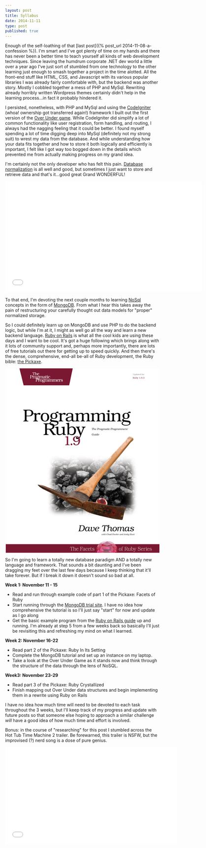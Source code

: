 ```yaml
---
layout: post
title: Syllabus
date: 2014-11-11
type: post
published: true
---
```


Enough of the self-loathing of that [last post]({% post_url 2014-11-08-a-confession %}). I'm smart and I've got plenty of time on my hands and there has never been a better time to teach yourself all kinds of web development techniques. Since leaving the humdrum corporate .NET dev world a little over a year ago I've just sort of stumbled from one technology to the other learning just enough to smash together a project in the time alotted. All the front-end stuff like HTML, CSS, and Javascript with its various popular libraries I was already fairly comfortable with, but the backend was another story. Mostly I cobbled together a mess of PHP and MySql. Rewriting already horribly written Wordpress themes certainly didn't help in the learning process...in fact it probably hindered it.

I persisted, nonetheless, with PHP and MySql and using the [CodeIgniter](https://ellislab.com/codeigniter) (whoa! ownership got transferred again!) framework I built out the first version of the [Over Under game](http://overundergame.com). While CodeIgniter did simplify a lot of common functionality like user registration, form handling, and routing, I always had the nagging feeling that it could be better. I found myself spending a lot of time digging deep into MySql (definitely not my strong suit) to wrest my data from the database. And while understanding how your data fits together and how to store it both logically and efficiently is important, I felt like I got way too bogged down in the details which prevented me from actually making progress on my grand idea.

I'm certainly not the only developer who has felt this pain. [Database normalization](http://en.wikipedia.org/wiki/Database_normalization) is all well and good, but sometimes I just want to store and retrieve data and that's it...good great Grand WONDERFUL!

<div class='vidContainer'>
	<iframe width="640" height="360" src="//www.youtube.com/embed/r0f1Aqk1XHI?start=6&end=13" frameborder="0" allowfullscreen></iframe>
</div>

To that end, I'm devoting the next couple months to learning [NoSql](http://en.wikipedia.org/wiki/NoSQL) concepts in the form of [MongoDB](http://www.mongodb.org/). From what I hear this takes away the pain of restructuring your carefully thought out data models for "proper" normalized storage.

So I could definitely learn up on MongoDB and use PHP to do the backend logic, but while I'm at it, I might as well go all the way and learn a new backend language. [Ruby on Rails](http://rubyonrails.org/) is what all the cool kids are using these days and I want to be cool. It's got a huge following which brings along with it lots of community support and, perhaps more importantly, there are lots of free tutorials out there for getting up to speed quickly. And then there's the dense, comprehensive, end-all be-all of Ruby development, the Ruby bible: [the Pickaxe](http://www.amazon.com/gp/product/1937785491/ref=as_li_qf_sp_asin_il_tl?ie=UTF8&camp=1789&creative=9325&creativeASIN=1937785491&linkCode=as2&tag=southerneer-20&linkId=VSCPCPFRAIKUYDPO).

<img src='/assets/ruby3-small.jpg' style='display:block; margin: 0 auto;' />

So I'm going to learn a totally new database paradigm AND a totally new language and framework. That sounds a bit daunting and I've been dragging my feet over the last few days because I keep thinking that it'll take forever. But if I break it down it doesn't sound so bad at all. 

**Week 1: November 11 - 15**

* Read and run through example code of part 1 of the Pickaxe: Facets of Ruby
* Start running through the [MongoDB trial site](http://try.mongodb.org/). I have no idea how comprehensive the tutorial is so I'll just say "start" for now and update as I go along
* Get the basic example program from the [Ruby on Rails guide](http://guides.rubyonrails.org/getting_started.html) up and running. I'm already at step 5 from a few weeks back so basically I'll just be revisiting this and refreshing my mind on what I learned.

**Week 2: November 16-22**

- Read part 2 of the Pickaxe: Ruby In Its Setting
- Complete the MongoDB tutorial and set up an instance on my laptop.
- Take a look at the Over Under Game as it stands now and think through the structure of the data through the lens of NoSQL. 

**Week3: November 23-29**

* Read part 3 of the Pickaxe: Ruby Crystallized
* Finish mapping out Over Under data structures and begin implementing them in a rewrite using Ruby on Rails

I have no idea how much time will need to be devoted to each task throughout the 3 weeks, but I'll keep track of my progress and update with future posts so that someone else hoping to approach a similar challenge *will* have a good idea of how much time and effort is involved.

Bonus: in the course of "researching" for this post I stumbled across the Hot Tub Time Machine 2 trailer. Be forewarned, this trailer is NSFW, but the improvised (?) nerd song is a dose of pure genius.

<div class='vidContainer'>
	<iframe width="560" height="315" src="//www.youtube.com/embed/nWa4INxk4y4?start=168" frameborder="0" allowfullscreen></iframe>
</div>

<script src='//code.jquery.com/jquery-2.1.1.min.js'></script>
<script src='//cdnjs.cloudflare.com/ajax/libs/fitvids/1.1.0/jquery.fitvids.min.js'></script>
<script>
	$(function() {
		$('.vidContainer').fitVids();
	});
</script>